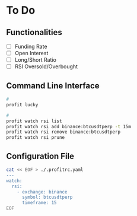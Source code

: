 # To Do

## Functionalities

- [ ] Funding Rate
- [ ] Open Interest
- [ ] Long/Short Ratio
- [ ] RSI Oversold/Overbought

## Command Line Interface

```sh
#
profit lucky

#
profit watch rsi list
profit watch rsi add binance:btcusdtperp -t 15m
profit watch rsi remove binance:btcusdtperp
profit watch rsi prune
```

## Configuration File

```sh
cat << EOF > ./.profitrc.yaml
---
watch:
  rsi:
    - exchange: binance
      symbol: btcusdtperp
      timeframe: 15
EOF
```
